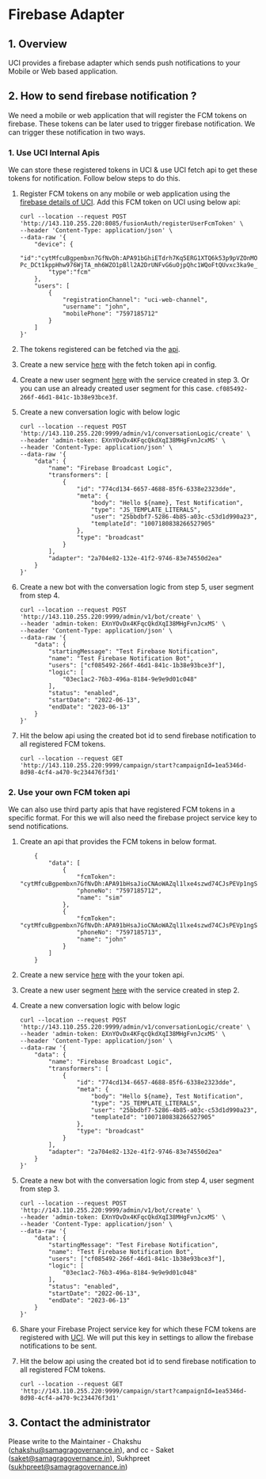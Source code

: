 # Firebase Adapter

## 1. Overview
UCI provides a firebase adapter which sends push notifications to your Mobile or Web based application.

## 2. How to send firebase notification ?
We need a mobile or web application that will register the FCM tokens on firebase.
These tokens can be later used to trigger firebase notification.
We can trigger these notification in two ways.

### 1. Use UCI Internal Apis
We can store these registered tokens in UCI & use UCI fetch api to get these tokens for notification. Follow below steps to do this.  

1. Register FCM tokens on any mobile or web application using the [firebase details of UCI](#3-contact-the-administrator). Add this FCM token on UCI using below api: 
    ```
    curl --location --request POST 'http://143.110.255.220:8085/fusionAuth/registerUserFcmToken' \
    --header 'Content-Type: application/json' \
    --data-raw '{
        "device": {
            "id":"cytMfcuBgpembxn7GfNvDh:APA91bGhiETdrh7Kq5ERG1XTQ6k53p9pVZOnMOmMFIVJVy_h4rwFb03F9AWsJ9Y51-Pc_DCt1kppHhw976WjTA_mh6WZO1pBll2A2DrUNFvG6uOjpQhc1WQoFtQUvxc3ka9e_TbBriu8",
            "type":"fcm"
        },
        "users": [
            {
                "registrationChannel": "uci-web-channel",
                "username": "john",
                "mobilePhone": "7597185712"
            }
        ]
    }'
    ```

2. The tokens registered can be fetched via the [api](http://143.110.255.220:8080/fusionAuth/fetchFcmTokens). 

3. Create a new service [here](http://143.110.255.220:15003/console/data/default/schema/public/tables/service/browse) with the fetch token api in config.

4.  Create a new user segment [here](http://143.110.255.220:15003/console/data/default/schema/public/tables/userSegment/browse) with the service created in step 3. 
Or you can use an already created user segment for this case. ```cf085492-266f-46d1-841c-1b38e93bce3f```.

5. Create a new conversation logic with below logic
    ```
    curl --location --request POST 'http://143.110.255.220:9999/admin/v1/conversationLogic/create' \
    --header 'admin-token: EXnYOvDx4KFqcQkdXqI38MHgFvnJcxMS' \
    --header 'Content-Type: application/json' \
    --data-raw '{
        "data": {
            "name": "Firebase Broadcast Logic",
            "transformers": [
                {
                    "id": "774cd134-6657-4688-85f6-6338e2323dde",
                    "meta": {
                        "body": "Hello ${name}, Test Notification",
                        "type": "JS_TEMPLATE_LITERALS",
                        "user": "25bbdbf7-5286-4b85-a03c-c53d1d990a23",
                        "templateId": "1007180838266527905"
                    },
                    "type": "broadcast"
                }
            ],
            "adapter": "2a704e82-132e-41f2-9746-83e74550d2ea"
        }
    }'
    ```

6. Create a new bot  with the conversation logic from step 5, user segment from step 4.
    ```
    curl --location --request POST 'http://143.110.255.220:9999/admin/v1/bot/create' \
    --header 'admin-token: EXnYOvDx4KFqcQkdXqI38MHgFvnJcxMS' \
    --header 'Content-Type: application/json' \
    --data-raw '{
        "data": {
            "startingMessage": "Test Firebase Notification",
            "name": "Test Firebase Notification Bot",
            "users": ["cf085492-266f-46d1-841c-1b38e93bce3f"],
            "logic": [
                "03ec1ac2-76b3-496a-8184-9e9e9d01c048"
            ],
            "status": "enabled",
            "startDate": "2022-06-13",
            "endDate": "2023-06-13"
        }
    }'
    ```

7. Hit the below api using the created bot id to send firebase notification to all registered FCM tokens.
    ```
    curl --location --request GET 'http://143.110.255.220:9999/campaign/start?campaignId=1ea5346d-8d98-4cf4-a470-9c234476f3d1'
    ```


### 2. Use your own FCM token api
We can also use third party apis that have registered FCM tokens in a specific format. For this we will also need the firebase project service key to send notifications.

1. Create an api that provides the FCM tokens in below format.
    ```
        {
            "data": [
                {
                    "fcmToken": "cytMfcuBgpembxn7GfNvDh:APA91bHsaJioCNAoWAZql1lxe4szwd74CJsPEVp1ngSCrzMcft6kB9ZrZnUZ9PUVU47kGiVSUAk70ayF55nzi8vU6jlWI4AGLkTo9ZBZnwMll0ZqVKioAQARvgE4GTUwIoTWAqVUYGMN",
                    "phoneNo": "7597185712",
                    "name": "sim"
                },
                {
                    "fcmToken": "cytMfcuBgpembxn7GfNvDh:APA91bHsaJioCNAoWAZql1lxe4szwd74CJsPEVp1ngSCrzMcft6kB9ZrZnUZ9PUVU47kGiVSUAk70ayF55nzi8vU6jlWI4AGLkTo9ZBZnwMll0ZqVKioAQARvgE4GTUwIoTWAqVUASDF",
                    "phoneNo": "7597185713",
                    "name": "john"
                }
            ]
        }
    ```

2. Create a new service [here](http://143.110.255.220:15003/console/data/default/schema/public/tables/service/browse) with the your token api.

3.  Create a new user segment [here](http://143.110.255.220:15003/console/data/default/schema/public/tables/userSegment/browse) with the service created in step 2.

4. Create a new conversation logic with below logic
    ```
    curl --location --request POST 'http://143.110.255.220:9999/admin/v1/conversationLogic/create' \
    --header 'admin-token: EXnYOvDx4KFqcQkdXqI38MHgFvnJcxMS' \
    --header 'Content-Type: application/json' \
    --data-raw '{
        "data": {
            "name": "Firebase Broadcast Logic",
            "transformers": [
                {
                    "id": "774cd134-6657-4688-85f6-6338e2323dde",
                    "meta": {
                        "body": "Hello ${name}, Test Notification",
                        "type": "JS_TEMPLATE_LITERALS",
                        "user": "25bbdbf7-5286-4b85-a03c-c53d1d990a23",
                        "templateId": "1007180838266527905"
                    },
                    "type": "broadcast"
                }
            ],
            "adapter": "2a704e82-132e-41f2-9746-83e74550d2ea"
        }
    }'
    ```

5. Create a new bot  with the conversation logic from step 4, user segment from step 3.
    ```
    curl --location --request POST 'http://143.110.255.220:9999/admin/v1/bot/create' \
    --header 'admin-token: EXnYOvDx4KFqcQkdXqI38MHgFvnJcxMS' \
    --header 'Content-Type: application/json' \
    --data-raw '{
        "data": {
            "startingMessage": "Test Firebase Notification",
            "name": "Test Firebase Notification Bot",
            "users": ["cf085492-266f-46d1-841c-1b38e93bce3f"],
            "logic": [
                "03ec1ac2-76b3-496a-8184-9e9e9d01c048"
            ],
            "status": "enabled",
            "startDate": "2022-06-13",
            "endDate": "2023-06-13"
        }
    }'
    ```

6. Share your Firebase Project service key for which these FCM tokens are registered with [UCI](#3-contact-the-administrator). We will put this key in settings to allow the firebase notifications to be sent.

7. Hit the below api using the created bot id to send firebase notification to all registered FCM tokens.
    ```
    curl --location --request GET 'http://143.110.255.220:9999/campaign/start?campaignId=1ea5346d-8d98-4cf4-a470-9c234476f3d1'
    ```

## 3. Contact the administrator

Please write to the Maintainer - Chakshu (chakshu@samagragovernance.in), and cc - Saket (saket@samagragovernance.in), Sukhpreet (sukhpreet@samagragovernance.in)
